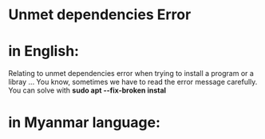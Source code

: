 # Unmet dependencies Error

# in English:
Relating to unmet dependencies error when trying to install a program or a libray ...
You know, sometimes we have to read the error message carefully.
You can solve with **sudo apt --fix-broken instal**

# in Myanmar language:

